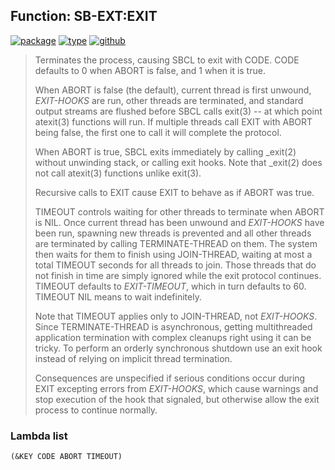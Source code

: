 ## Function: SB-EXT:EXIT
[![package](https://img.shields.io/badge/Package-SB--EXT-5f9ea0.svg?style=social&colorA=999999)](../) [![type](https://img.shields.io/badge/Type-Function-5f9ea0.svg?style=social&colorA=999999)](../#function) [![github](https://img.shields.io/badge/GitHub-View_the_source-5f9ea0.svg?style=social&colorA=999999&logo=github)](https://github.com/sbcl/sbcl/blob/master/src/code/cold-init.lisp/) 

> Terminates the process, causing SBCL to exit with CODE. CODE
> defaults to 0 when ABORT is false, and 1 when it is true.
> 
> When ABORT is false (the default), current thread is first unwound,
> *EXIT-HOOKS* are run, other threads are terminated, and standard
> output streams are flushed before SBCL calls exit(3) -- at which point
> atexit(3) functions will run. If multiple threads call EXIT with ABORT
> being false, the first one to call it will complete the protocol.
> 
> When ABORT is true, SBCL exits immediately by calling _exit(2) without
> unwinding stack, or calling exit hooks. Note that _exit(2) does not
> call atexit(3) functions unlike exit(3).
> 
> Recursive calls to EXIT cause EXIT to behave as if ABORT was true.
> 
> TIMEOUT controls waiting for other threads to terminate when ABORT is
> NIL. Once current thread has been unwound and *EXIT-HOOKS* have been
> run, spawning new threads is prevented and all other threads are
> terminated by calling TERMINATE-THREAD on them. The system then waits
> for them to finish using JOIN-THREAD, waiting at most a total TIMEOUT
> seconds for all threads to join. Those threads that do not finish
> in time are simply ignored while the exit protocol continues. TIMEOUT
> defaults to *EXIT-TIMEOUT*, which in turn defaults to 60. TIMEOUT NIL
> means to wait indefinitely.
> 
> Note that TIMEOUT applies only to JOIN-THREAD, not *EXIT-HOOKS*. Since
> TERMINATE-THREAD is asynchronous, getting multithreaded application
> termination with complex cleanups right using it can be tricky. To
> perform an orderly synchronous shutdown use an exit hook instead of
> relying on implicit thread termination.
> 
> Consequences are unspecified if serious conditions occur during EXIT
> excepting errors from *EXIT-HOOKS*, which cause warnings and stop
> execution of the hook that signaled, but otherwise allow the exit
> process to continue normally.

### Lambda list
```
(&KEY CODE ABORT TIMEOUT)
```
